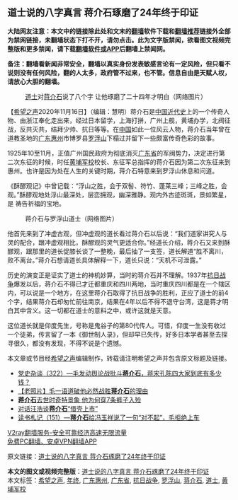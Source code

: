  <h2>道士说的八字真言 蒋介石琢磨了24年终于印证</h2> <p class="notice"><b>大陆网友注意：本文中的链接除此处和文末的<a href="https://github.com/bannedbook/fanqiang" >翻墙</a>软件下载和<a href="https://github.com/killgcd/justmysocks/blob/master/README.md">翻墙推荐</a>链接外全部为禁网链接，未翻墙状态下打不开，请勿点击。此为文字版禁闻，欲看图文视频完整版和更多禁闻，请下载<a href="https://github.com/bannedbook/fanqiang">翻墙软件或APP</a>后翻墙上禁闻网。</p><p>备注：翻墙看新闻非常安全，翻墙以真实身份发表敏感言论有一定风险，但只看不说则没有任何风险，翻的人太多，政府管不过来，也不管。信息自由是天赋人权，请放心大胆的翻墙。</b></p>  <div class="entry"> <figure><figcaption><a href="https://www.bannedbook.org/bnews/tag/%E9%81%93%E5%A3%AB/" class="st_tag internal_tag" rel="tag" title="标签 道士 下的日志">道士</a>对<a href="https://www.bannedbook.org/bnews/tag/%e8%92%8b%e4%bb%8b%e7%9f%b3/" class="st_tag internal_tag" rel="tag" title="标签 蒋介石 下的日志">蒋介石</a>说了八个字  让他琢磨了二十四年才明白（网络图片）</figcaption></figure> <p>【<span class='wp_keywordlink_affiliate'><a href="https://www.soundofhope.org" title="希望之声" target="_blank">希望之声</a></span>2020年11月16日】（编辑：慧明）蒋介石是<span class='wp_keywordlink'><a href="https://www.bannedbook.org/forum2/topic987.html" title="中国近代史" target="_blank">中国近代史</a></span>上的一个传奇人物、由浙江奉化走出来，经过日本留学，上海打拼，广州上舰，黄埔办学，北阀征战，反共灭共，结拜少帅、抗日等等。在<span class='wp_keywordlink_affiliate'><a href="https://www.bannedbook.org/" title="中国" target="_blank">中国</a></span>如此一位风云人物，蒋介石当年曾在道教圣地的<a href="https://www.bannedbook.org/bnews/tag/%e5%b9%bf%e4%b8%9c%e6%83%a0%e5%b7%9e/" class="st_tag internal_tag" rel="tag" title="标签 广东惠州 下的日志">广东惠州</a>市博罗县<a href="https://www.bannedbook.org/bnews/tag/%E7%BD%97%E6%B5%AE%E5%B1%B1/" class="st_tag internal_tag" rel="tag" title="标签 罗浮山 下的日志">罗浮山</a>下榻过并留下一些颇富传奇色彩的故事。</p> <p>1925年10至11月，正值广州国民政府为彻底消灭<a href="https://www.bannedbook.org/bnews/tag/%e5%b9%bf%e4%b8%9c%e7%9c%81/" class="st_tag internal_tag" rel="tag" title="标签 广东省 下的日志">广东省</a>的军阀势力，决定进行第二次东征的时候，时任<a href="https://www.bannedbook.org/bnews/tag/%e9%bb%84%e5%9f%94%e5%86%9b%e6%a0%a1/" class="st_tag internal_tag" rel="tag" title="标签 黄埔军校 下的日志">黄埔军校</a>校长、东征军总指挥的蒋介石因为第二次东征来到惠州。也许是因为处在人生的关键时期，蒋介石特意来到罗浮山休息和问道。</p>  <p>《酥醪观记》中曾记载：“浮山之胜，会于双髻、符竹、蓬莱三峰；三峰之胜，会 观。”酥醪观地处浮山最深处，层峦拥观，幽深雅静。观内外古迹斑斑，景如繁星，是 祷告祈福的宝地。</p> <figure><figcaption>蒋介石与罗浮山道士（网络图片）</figcaption></figure> <p>他首先来到了冲虚古观，但冲虚观的道长看过蒋介石以后说：“我们道家讲究人与灵的配合，跟冲虚观相比，酥醪观的灵气更适合你。”经道长介绍，蒋介石又来到酥醪观，跟那里的道长促膝长谈了一整晚，最后抽了一支签，道长解道“胜不离川，败不离台。”蒋介石想请道长具体解释一下，道长只说：“天机不可泄露。”</p>  <p>历史的演变正是证实了道士的神机妙算，当时的蒋介石并不理解。1937年<a href="https://www.bannedbook.org/bnews/tag/%e6%8a%97%e6%97%a5%e6%88%98%e4%ba%89/" class="st_tag internal_tag" rel="tag" title="标签 抗日战争 下的日志">抗日战争</a>爆发以后，蒋介石不得已才迁都重庆和四川两地，当时重庆四川都是在一个辖区内，可以说是一个地方，在这里蒋介石取得了抗日战争的胜利，正应了道士的前4个字，结果蒋介石却匆忙前往南京，结果在4年以后不得不退守台湾，这是蒋才明白其中含义。这一切都在道士的意料之中，或许这就是天意。</p> <p>这位道长就是仰度先生，号称是鬼谷子的第80代传人。可惜，仰度一生没有收过一个徒弟，传言留了一本《御世制人录》，但却早已失传，好多日本学者甚至去探寻很久，都没有发现，不得不说是个遗憾。</p>  <p>本文章或节目经<a href="https://www.bannedbook.org/bnews/tag/%e5%b8%8c%e6%9c%9b%e4%b9%8b%e5%a3%b0/" class="st_tag internal_tag" rel="tag" title="标签 希望之声 下的日志">希望之声</a>编辑制作，转载请注明希望之声并包含原文标题及链接。</p> <ul class='op-related-articles' title='相关阅读'> <li><a href='https://www.bannedbook.org/bnews/bannedvideo/20201109/1428380.html' target='_blank'>党史杂谈（322）—毛发动舆论战批斗<b>蒋介石</b>，蒋宋孔陈四大家到底有多少钱？</a></li> <li><a href='https://www.bannedbook.org/bnews/lifebaike/20201101/1423831.html' target='_blank'>【老照片】毛一语道破他必然战胜<b>蒋介石</b>的理由</a></li> <li><a href='https://www.bannedbook.org/bnews/comments/20201026/1420246.html' target='_blank'><b>蒋介石</b>去世时奇特景象 他为何穿7条裤子入殓</a></li> <li><a href='https://www.bannedbook.org/bnews/bannedvideo/20201024/1419238.html' target='_blank'>对话汪浩谈<b>蒋介石</b>“借壳上市”</a></li> <li><a href='https://www.bannedbook.org/bnews/bannedvideo/20201021/1417318.html' target='_blank'>读书札记（151）—<b>蒋介石</b>给冯玉祥说了一句“对不起”，毛拒绝上车</a></li> </ul> <p class="texttj"> <a href="https://www.bannedbook.org/forum23/topic22702.html" target="_blank">V2ray翻墙服务-安全可靠经济高速无限流量</a><br/> <a href="https://github.com/bannedbook/fanqiang/wiki/%E7%A6%81%E9%97%BB%E7%BD%91%E5%AE%89%E5%8D%93%E7%BF%BB%E5%A2%99%E6%96%B0%E9%97%BBAPP" target="_blank">免费PC翻墙、安卓VPN翻墙APP</a></p><p>原文链接：<a class="src_link"  href="https://www.soundofhope.org/post/439132" target="_blank">道士说的八字真言 蒋介石琢磨了24年终于印证</a></p><a name='sharetosocial'></a>       <div><b>本文的图文或视频完整版</b>：<a href='https://www.bannedbook.org/bnews/comments/20201116/1431915.html'>道士说的八字真言 蒋介石琢磨了24年终于印证</a></div>  </div><!--END ENTRY--> <div class="postfooter"> <div>本文标签：<a href="https://www.bannedbook.org/bnews/tag/%e5%b8%8c%e6%9c%9b%e4%b9%8b%e5%a3%b0/" rel="tag">希望之声</a>, <a href="https://www.bannedbook.org/bnews/tag/%E5%B9%B4%E7%BB%88/" rel="tag">年终</a>, <a href="https://www.bannedbook.org/bnews/tag/%e5%b9%bf%e4%b8%9c%e6%83%a0%e5%b7%9e/" rel="tag">广东惠州</a>, <a href="https://www.bannedbook.org/bnews/tag/%e5%b9%bf%e4%b8%9c%e7%9c%81/" rel="tag">广东省</a>, <a href="https://www.bannedbook.org/bnews/tag/%e6%8a%97%e6%97%a5%e6%88%98%e4%ba%89/" rel="tag">抗日战争</a>, <a href="https://www.bannedbook.org/bnews/tag/%E7%BD%97%E6%B5%AE%E5%B1%B1/" rel="tag">罗浮山</a>, <a href="https://www.bannedbook.org/bnews/tag/%e8%92%8b%e4%bb%8b%e7%9f%b3/" rel="tag">蒋介石</a>, <a href="https://www.bannedbook.org/bnews/tag/%E9%81%93%E5%A3%AB/" rel="tag">道士</a>, <a href="https://www.bannedbook.org/bnews/tag/%e9%bb%84%e5%9f%94%e5%86%9b%e6%a0%a1/" rel="tag">黄埔军校</a></div>  </div><!--END POSTFOOTER--> 